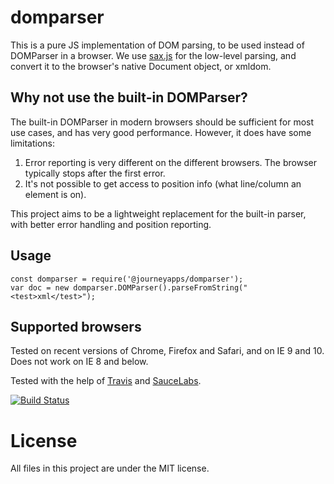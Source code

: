 # domparser

This is a pure JS implementation of DOM parsing, to be used instead of DOMParser in a browser. We use [sax.js](https://github.com/isaacs/sax-js/) for
the low-level parsing, and convert it to the browser's native Document object, or xmldom.

## Why not use the built-in DOMParser?

The built-in DOMParser in modern browsers should be sufficient for most use cases, and has very good performance. However, it does have some limitations:

1. Error reporting is very different on the different browsers. The browser typically stops after the first error.
2. It's not possible to get access to position info (what line/column an element is on).

This project aims to be a lightweight replacement for the built-in parser, with better error handling and position
reporting.

## Usage

    const domparser = require('@journeyapps/domparser');
    var doc = new domparser.DOMParser().parseFromString("<test>xml</test>");

## Supported browsers

Tested on recent versions of Chrome, Firefox and Safari, and on IE 9 and 10. Does not work on IE 8 and below.

Tested with the help of [Travis](https://travis-ci.org/journeyapps/domparser.js) and [SauceLabs](https://saucelabs.com/u/rkistner).

[![Build Status](https://travis-ci.org/journeyapps/domparser.js.png?branch=master)](https://travis-ci.org/journeyapps/domparser.js)

# License

All files in this project are under the MIT license.
